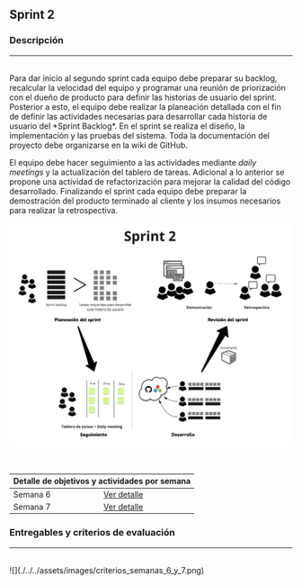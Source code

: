 ## Sprint 2

### Descripción
---
<br>
Para dar inicio al segundo sprint cada equipo debe preparar su backlog, recalcular la velocidad del equipo y programar una reunión de priorización con el dueño de producto para definir las historias de usuario del sprint. Posterior a esto, el equipo debe realizar la planeación detallada con el fin de definir las actividades necesarias para desarrollar cada historia de usuario del *Sprint Backlog*. En el sprint se realiza el diseño, la implementación y las pruebas del sistema. Toda la documentación del proyecto debe organizarse en la wiki de GitHub.

El equipo debe hacer seguimiento a las actividades mediante *daily meetings* y la actualización del tablero de tareas. Adicional a lo anterior se propone una actividad de refactorización para mejorar la calidad del código desarrollado. Finalizando el sprint cada equipo debe preparar la demostración del producto terminado al cliente y los insumos necesarios para realizar la retrospectiva.

![](./../../assets/images/sprint2.jpg)

<br>

<table>
  <thead>
    <tr>
      <th colspan="2" class="tg-0lax">Detalle de objetivos y actividades por semana</th>
    </tr>
  </thead>
  <tbody>
    <tr>
      <td>Semana 6</td>
      <td>
        <a href="{{ '/semanas/sprint2/semana6/semana6' | absolute_url }}">Ver detalle</a>
      </td>
    </tr>
    <tr>
      <td>Semana 7</td>
      <td>
        <a href="{{ '/semanas/sprint2/semana7/semana7' | absolute_url }}">Ver detalle</a>
      </td>
    </tr>
  </tbody>
</table>

### Entregables y criterios de evaluación
---
<br>
![](./../../assets/images/criterios_semanas_6_y_7.png)
